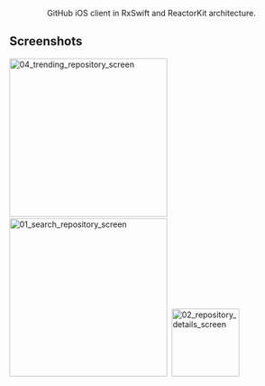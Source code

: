 <p align="center">
  GitHub iOS client in RxSwift and ReactorKit architecture.
</p>

## Screenshots

<img alt="04_trending_repository_screen" src="https://github.com/tospery/SWHub/blob/1.0.4/screenshots/home.jpeg?raw=true" width="280">&nbsp;
<img alt="01_search_repository_screen" src="![](https://github.com/tospery/SWHub/blob/1.0.4/screenshots/setting.jpeg?raw=true" width="280">&nbsp;
<img alt="02_repository_details_screen" src="![](https://github.com/tospery/SWHub/blob/1.0.4/screenshots/coffe.jpeg?raw=true" width="120">&nbsp;

